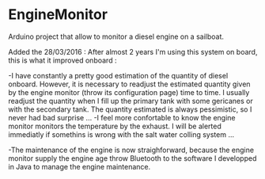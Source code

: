 # EngineMonitor
Arduino project that allow to monitor a diesel engine on a sailboat.

Added the 28/03/2016 :
After almost 2 years I'm using this system on board, this is what it improved onboard :

-I have constantly a pretty good estimation of the quantity of diesel onboard. However, it is necessary to readjust the estimated quantity given by the engine monitor (throw its configuration page) time to time. I usually readjust the quantity when I fill up the primary tank with some gericanes or with the secondary tank. The quantity estimated is always pessimistic, so I never had bad surprise ...
-I feel more confortable to know the engine monitor monitors the temperature by the exhaust. I will be alerted immediatly if somethins is wrong with the salt water colling system ...

-The maintenance of the engine is now straighforward, because the engine monitor supply the engine age throw Bluetooth to the software I developped in Java to manage the engine maintenance.


